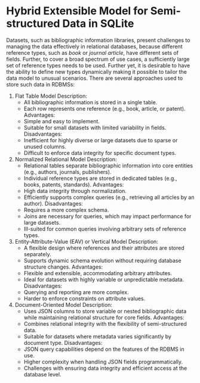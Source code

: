 # Hybrid Extensible Model for Semi-structured Data in SQLite

Datasets, such as bibliographic information libraries, present challenges to managing the data effectively in relational databases, because different reference types, such as *book* or *journal article*, have different sets of fields. Further, to cover a broad spectrum of use cases, a sufficiently large set of reference types needs to be used. Further yet, it is desirable to have the ability to define new types dynamically making it possible to tailor the data model to unusual scenarios. There are several approaches used to store such data in RDBMSs:
1. Flat Table Model
    Description:
    - All bibliographic information is stored in a single table.
    - Each row represents one reference (e.g., book, article, or patent).
    Advantages:
    - Simple and easy to implement.
    - Suitable for small datasets with limited variability in fields.
    Disadvantages:
    - Inefficient for highly diverse or large datasets due to sparse or unused columns.
    - Difficult to enforce data integrity for specific document types.
2. Normalized Relational Model
    Description:
    - Relational tables separate bibliographic information into core entities (e.g., authors, journals, publishers).
    - Individual reference types are stored in dedicated tables (e.g., books, patents, standards).
    Advantages:
    - High data integrity through normalization.
    - Efficiently supports complex queries (e.g., retrieving all articles by an author).
    Disadvantages:
    - Requires a more complex schema.
    - Joins are necessary for queries, which may impact performance for large datasets.
    - Ill-suited for common queries involving arbitrary sets of reference types.
3. Entity-Attribute-Value (EAV) or Vertical Model
    Description:
    - A flexible design where references and their attributes are stored separately.
    - Supports dynamic schema evolution without requiring database structure changes.
    Advantages:
    - Flexible and extensible, accommodating arbitrary attributes.
    - Ideal for datasets with highly variable or unpredictable metadata.
    Disadvantages:
    - Querying and reporting are more complex.
    - Harder to enforce constraints on attribute values.
4. Document-Oriented Model
    Description:
    - Uses JSON columns to store variable or nested bibliographic data while maintaining relational structure for core fields.
    Advantages:
    - Combines relational integrity with the flexibility of semi-structured data.
    - Suitable for datasets where metadata varies significantly by document type.
    Disadvantages:
    - JSON query capabilities depend on the features of the RDBMS in use.
    - Higher complexity when handling JSON fields programmatically.
    - Challenges with ensuring data integrity and efficient access at the database level.


